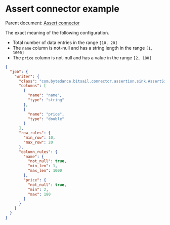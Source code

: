 # Assert connector example

Parent document: [Assert connector](./assert.md)

The exact meaning of the following configuration.
- Total number of data entries in the range `[10, 20]`
- The `name` column is not-null and has a string length in the range `[1, 1000]`
- The `price` column is not-null and has a value in the range `[2, 180]`

```json
{
  "job": {
    "writer": {
      "class": "com.bytedance.bitsail.connector.assertion.sink.AssertSink",
      "columns": [
        {
          "name": "name",
          "type": "string"
        },
        {
          "name": "price",
          "type": "double"
        }
      ],
      "row_rules": {
        "min_row": 10,
        "max_row": 20
      },
      "column_rules": {
        "name": {
          "not_null": true,
          "min_len": 1,
          "max_len": 1000
        },
        "price": {
          "not_null": true,
          "min": 2,
          "max": 180
        }
      }
    }
  }
}
```
